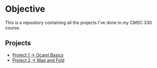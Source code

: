 # Objective
This is a repository containing all the projects I've done in my CMSC 330 course.

## Projects
- [Project 1 -> Ocaml Basics](https://github.com/Phantomghoul/Organization-of-Programming-Languages/tree/main/projectone-Phantomghoul/onecaml-Phantomghoul)
- [Project 2 -> Map and Fold](https://github.com/Phantomghoul/Organization-of-Programming-Languages/tree/main/projecttwo-Phantomghoul/dbs-and-trees-Phantomghoul)
